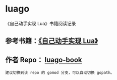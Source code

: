# luago
《自己动手实现 Lua》书籍阅读记录

## 参考书籍：[《自己动手实现 Lua》](https://book.douban.com/subject/30348061/)

## 作者 Repo： [luago-book](https://github.com/zxh0/luago-book)
    建议切换到该 repo 的 gomod 分支，可以自动切换 gopath。
